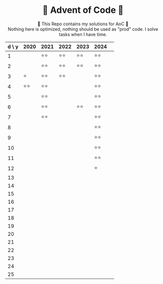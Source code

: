 <h1 align="center">🎄 Advent of Code 🎄</h1>
<p align="center">
🎅 This Repo contains my solutions for AoC 🎅
<br>
Nothing here is optimized, nothing should be used as "prod" code. I solve tasks when I have time.
</p>
<div align="center">

|d \ y| 2020 | 2021 | 2022 | 2023 | 2024 |      |
|-----|------|------|------|------|------|------|
|  1  |      | ⭐⭐ | ⭐⭐ | ⭐⭐ | ⭐⭐ |     |
|  2  |      | ⭐⭐ | ⭐⭐ | ⭐⭐ | ⭐⭐ |     |
|  3  |  ⭐  | ⭐⭐ | ⭐⭐ |      | ⭐⭐ |     |
|  4  | ⭐⭐ | ⭐⭐ |      |      | ⭐⭐ |     |
|  5  |      | ⭐⭐ |      |      | ⭐⭐ |     |
|  6  |      | ⭐⭐ |      | ⭐⭐ | ⭐⭐ |     |
|  7  |      | ⭐⭐ |      |      | ⭐⭐ |     |
|  8  |      |      |      |      | ⭐⭐ |     |
|  9  |      |      |      |      | ⭐⭐ |     |
| 10  |      |      |      |      | ⭐⭐ |     |
| 11  |      |      |      |      | ⭐⭐ |     |
| 12  |      |      |      |      |  ⭐  |     |
| 13  |      |      |      |      |      |     |
| 14  |      |      |      |      |      |     |
| 15  |      |      |      |      |      |     |
| 16  |      |      |      |      |      |     |
| 17  |      |      |      |      |      |     |
| 18  |      |      |      |      |      |     |
| 19  |      |      |      |      |      |     |
| 20  |      |      |      |      |      |     |
| 21  |      |      |      |      |      |     |
| 22  |      |      |      |      |      |     |
| 23  |      |      |      |      |      |     |
| 24  |      |      |      |      |      |     |
| 25  |      |      |      |      |      |     |

</div>